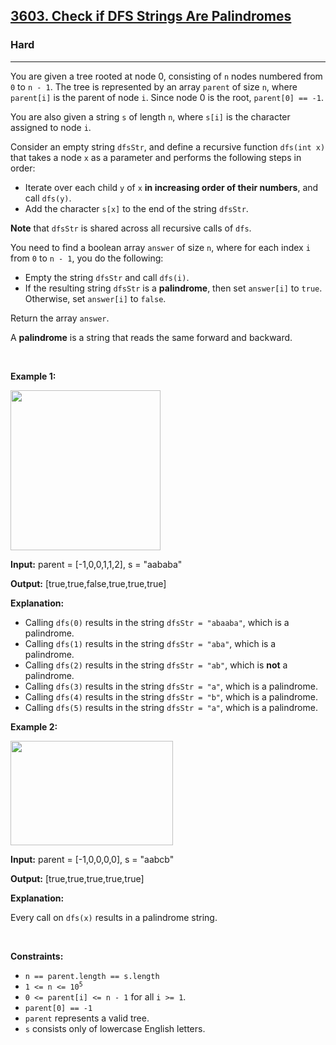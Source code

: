 <h2><a href="https://leetcode.com/contest/weekly-contest-420/problems/check-if-dfs-strings-are-palindromes">3603. Check if DFS Strings Are Palindromes</a></h2><h3>Hard</h3><hr><p>You are given a tree rooted at node 0, consisting of <code>n</code> nodes numbered from <code>0</code> to <code>n - 1</code>. The tree is represented by an array <code>parent</code> of size <code>n</code>, where <code>parent[i]</code> is the parent of node <code>i</code>. Since node 0 is the root, <code>parent[0] == -1</code>.</p>

<p>You are also given a string <code>s</code> of length <code>n</code>, where <code>s[i]</code> is the character assigned to node <code>i</code>.</p>

<p>Consider an empty string <code>dfsStr</code>, and define a recursive function <code>dfs(int x)</code> that takes a node <code>x</code> as a parameter and performs the following steps in order:</p>

<ul>
	<li>Iterate over each child <code>y</code> of <code>x</code> <strong>in increasing order of their numbers</strong>, and call <code>dfs(y)</code>.</li>
	<li>Add the character <code>s[x]</code> to the end of the string <code>dfsStr</code>.</li>
</ul>

<p><strong>Note</strong> that <code>dfsStr</code> is shared across all recursive calls of <code>dfs</code>.</p>

<p>You need to find a boolean array <code>answer</code> of size <code>n</code>, where for each index <code>i</code> from <code>0</code> to <code>n - 1</code>, you do the following:</p>

<ul>
	<li>Empty the string <code>dfsStr</code> and call <code>dfs(i)</code>.</li>
	<li>If the resulting string <code>dfsStr</code> is a <strong>palindrome</strong>, then set <code>answer[i]</code> to <code>true</code>. Otherwise, set <code>answer[i]</code> to <code>false</code>.</li>
</ul>

<p>Return the array <code>answer</code>.</p>

<p>A <strong>palindrome</strong> is a string that reads the same forward and backward.</p>

<p>&nbsp;</p>
<p><strong class="example">Example 1:</strong></p>
<img alt="" src="https://assets.leetcode.com/uploads/2024/09/01/tree1drawio.png" style="width: 240px; height: 256px;" />
<div class="example-block">
<p><strong>Input:</strong> <span class="example-io">parent = [-1,0,0,1,1,2], s = &quot;aababa&quot;</span></p>

<p><strong>Output:</strong> <span class="example-io">[true,true,false,true,true,true]</span></p>

<p><strong>Explanation:</strong></p>

<ul>
	<li>Calling <code>dfs(0)</code> results in the string <code>dfsStr = &quot;abaaba&quot;</code>, which is a palindrome.</li>
	<li>Calling <code>dfs(1)</code> results in the string <code>dfsStr = &quot;aba&quot;</code>, which is a palindrome.</li>
	<li>Calling <code>dfs(2)</code> results in the string <code>dfsStr = &quot;ab&quot;</code>, which is <strong>not</strong> a palindrome.</li>
	<li>Calling <code>dfs(3)</code> results in the string <code>dfsStr = &quot;a&quot;</code>, which is a palindrome.</li>
	<li>Calling <code>dfs(4)</code> results in the string <code>dfsStr = &quot;b&quot;</code>, which is a palindrome.</li>
	<li>Calling <code>dfs(5)</code> results in the string <code>dfsStr = &quot;a&quot;</code>, which is a palindrome.</li>
</ul>
</div>

<p><strong class="example">Example 2:</strong></p>
<img alt="" src="https://assets.leetcode.com/uploads/2024/09/01/tree2drawio-1.png" style="width: 260px; height: 167px;" />
<div class="example-block">
<p><strong>Input:</strong> <span class="example-io">parent = [-1,0,0,0,0], s = &quot;aabcb&quot;</span></p>

<p><strong>Output:</strong> <span class="example-io">[true,true,true,true,true]</span></p>

<p><strong>Explanation:</strong></p>

<p>Every call on <code>dfs(x)</code> results in a palindrome string.</p>
</div>

<p>&nbsp;</p>
<p><strong>Constraints:</strong></p>

<ul>
	<li><code>n == parent.length == s.length</code></li>
	<li><code>1 &lt;= n &lt;= 10<sup>5</sup></code></li>
	<li><code>0 &lt;= parent[i] &lt;= n - 1</code> for all <code>i &gt;= 1</code>.</li>
	<li><code>parent[0] == -1</code></li>
	<li><code>parent</code> represents a valid tree.</li>
	<li><code>s</code> consists only of lowercase English letters.</li>
</ul>
